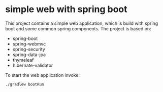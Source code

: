 simple web with spring boot
===========================

This project contains a simple web application, which is build with spring boot and some common spring components.
The project is based on:
 * spring-boot
 * spring-webmvc
 * spring-security
 * spring-data-jpa
 * thymeleaf
 * hibernate-validator

To start the web application invoke:

	./gradlew bootRun
